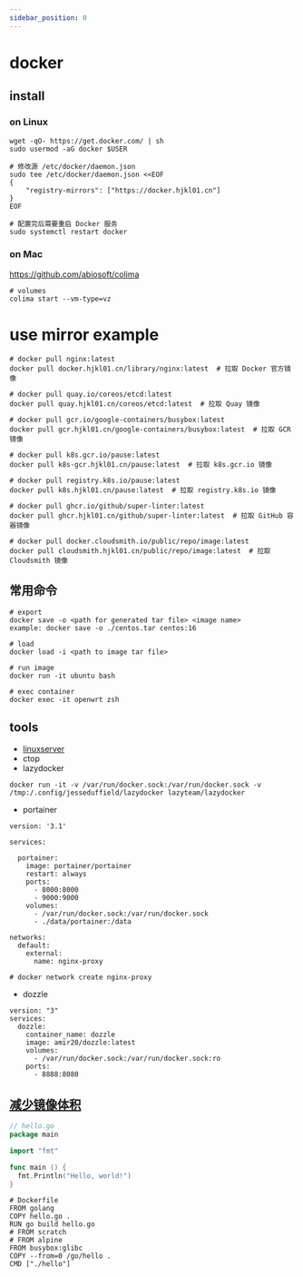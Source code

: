 ```yaml
---
sidebar_position: 0
---
```


# docker

## install

### on Linux
```shell
wget -qO- https://get.docker.com/ | sh
sudo usermod -aG docker $USER

# 修改源 /etc/docker/daemon.json
sudo tee /etc/docker/daemon.json <<EOF
{
    "registry-mirrors": ["https://docker.hjkl01.cn"]
}
EOF

# 配置完后需要重启 Docker 服务
sudo systemctl restart docker

```

### on Mac
https://github.com/abiosoft/colima
```shell
# volumes
colima start --vm-type=vz
```


# use mirror example
```
# docker pull nginx:latest
docker pull docker.hjkl01.cn/library/nginx:latest  # 拉取 Docker 官方镜像

# docker pull quay.io/coreos/etcd:latest
docker pull quay.hjkl01.cn/coreos/etcd:latest  # 拉取 Quay 镜像

# docker pull gcr.io/google-containers/busybox:latest
docker pull gcr.hjkl01.cn/google-containers/busybox:latest  # 拉取 GCR 镜像

# docker pull k8s.gcr.io/pause:latest
docker pull k8s-gcr.hjkl01.cn/pause:latest  # 拉取 k8s.gcr.io 镜像

# docker pull registry.k8s.io/pause:latest
docker pull k8s.hjkl01.cn/pause:latest  # 拉取 registry.k8s.io 镜像

# docker pull ghcr.io/github/super-linter:latest
docker pull ghcr.hjkl01.cn/github/super-linter:latest  # 拉取 GitHub 容器镜像

# docker pull docker.cloudsmith.io/public/repo/image:latest
docker pull cloudsmith.hjkl01.cn/public/repo/image:latest  # 拉取 Cloudsmith 镜像
```

## 常用命令

```shell
# export
docker save -o <path for generated tar file> <image name>
example: docker save -o ./centos.tar centos:16

# load
docker load -i <path to image tar file>

# run image
docker run -it ubuntu bash

# exec container
docker exec -it openwrt zsh
```

## tools

- [linuxserver](https://docs.linuxserver.io/images/docker-chromium/)
- ctop
- lazydocker

```shell
docker run -it -v /var/run/docker.sock:/var/run/docker.sock -v /tmp:/.config/jesseduffield/lazydocker lazyteam/lazydocker
```

- portainer

```shell
version: '3.1'

services:

  portainer:
    image: portainer/portainer
    restart: always
    ports:
      - 8000:8000
      - 9000:9000
    volumes:
      - /var/run/docker.sock:/var/run/docker.sock
      - ./data/portainer:/data

networks:
  default:
    external:
      name: nginx-proxy

# docker network create nginx-proxy
```

- dozzle

```shell
version: "3"
services:
  dozzle:
    container_name: dozzle
    image: amir20/dozzle:latest
    volumes:
      - /var/run/docker.sock:/var/run/docker.sock:ro
    ports:
      - 8888:8080
```

## [减少镜像体积](https://icloudnative.io/posts/docker-images-part1-reducing-image-size/)

```go
// hello.go
package main

import "fmt"

func main () {
  fmt.Println("Hello, world!")
}
```

```shell
# Dockerfile
FROM golang
COPY hello.go .
RUN go build hello.go
# FROM scratch
# FROM alpine
FROM busybox:glibc
COPY --from=0 /go/hello .
CMD ["./hello"]
```
